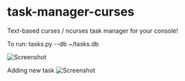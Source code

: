 # task-manager-curses
Text-based curses / ncurses task manager for your console!

To run:
tasks.py --db ~/tasks.db

![Screenshot](https://i.imgur.com/sA1lH9P.png)

Adding new task
![Screenshot](https://i.imgur.com/6PDsS63.png)

